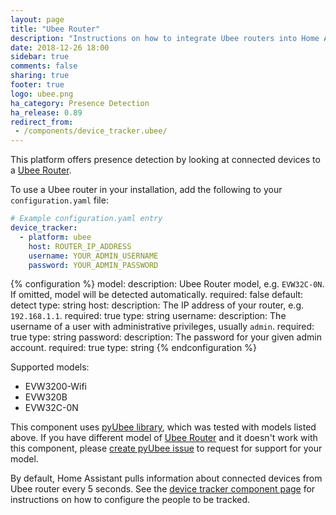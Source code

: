 ```yaml
---
layout: page
title: "Ubee Router"
description: "Instructions on how to integrate Ubee routers into Home Assistant."
date: 2018-12-26 18:00
sidebar: true
comments: false
sharing: true
footer: true
logo: ubee.png
ha_category: Presence Detection
ha_release: 0.89
redirect_from:
 - /components/device_tracker.ubee/
---
```


This platform offers presence detection by looking at connected devices to a [Ubee Router](http://www.ubeeinteractive.com/products).

To use a Ubee router in your installation, add the following to your `configuration.yaml` file:

```yaml
# Example configuration.yaml entry
device_tracker:
  - platform: ubee
    host: ROUTER_IP_ADDRESS
    username: YOUR_ADMIN_USERNAME
    password: YOUR_ADMIN_PASSWORD
```

{% configuration %}
model:
  description: Ubee Router model, e.g. `EVW32C-0N`. If omitted, model will be detected automatically.
  required: false
  default: detect
  type: string
host:
  description: The IP address of your router, e.g. `192.168.1.1`.
  required: true
  type: string
username:
  description: The username of a user with administrative privileges, usually `admin`.
  required: true
  type: string
password:
  description: The password for your given admin account.
  required: true
  type: string
{% endconfiguration %}

Supported models:
- EVW3200-Wifi
- EVW320B
- EVW32C-0N

<p class='note info'>
This component uses <a href='https://github.com/mzdrale/pyubee'>pyUbee library</a>, which was tested with models listed above. If you have different model of <a href='http://www.ubeeinteractive.com/products'>Ubee Router</a> and it doesn't work with this component, please <a href='https://github.com/mzdrale/pyubee/issues/new'>create pyUbee issue</a> to request for support for your model.
</p>

By default, Home Assistant pulls information about connected devices from Ubee router every 5 seconds.
See the [device tracker component page](/components/device_tracker/) for instructions on how to configure the people to be tracked.
